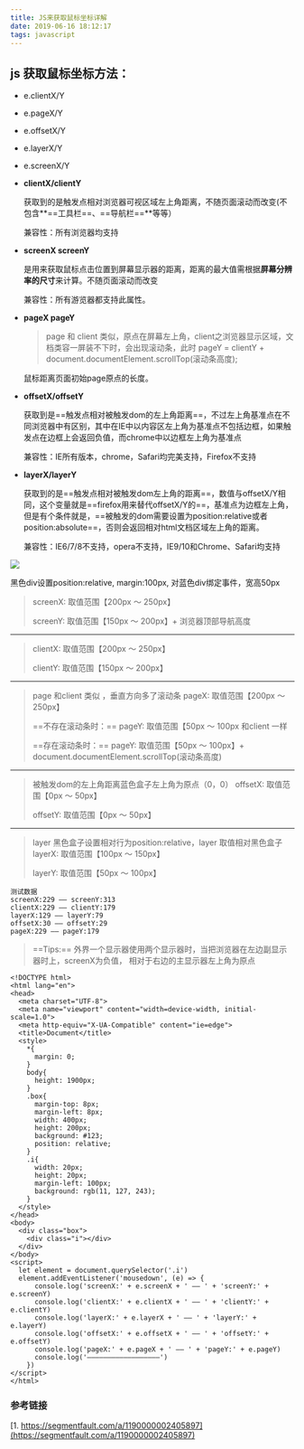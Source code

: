```yaml
---
title: JS来获取鼠标坐标详解
date: 2019-06-16 18:12:17
tags: javascript
---
```

## js 获取鼠标坐标方法：

- e.clientX/Y
- e.pageX/Y
- e.offsetX/Y
- e.layerX/Y
- e.screenX/Y

- **clientX/clientY**

    获取到的是触发点相对浏览器可视区域左上角距离，不随页面滚动而改变(不包含**==工具栏==、==导航栏==**等等）

    兼容性：所有浏览器均支持

- **screenX screenY**

    是用来获取鼠标点击位置到屏幕显示器的距离，距离的最大值需根据**屏幕分辨率的尺寸**来计算。不随页面滚动而改变

    兼容性：所有游览器都支持此属性。

- **pageX pageY**
    > page 和 client 类似，原点在屏幕左上角，client之浏览器显示区域，文档类容一屏装不下时，会出现滚动条，此时
    pageY = clientY + document.documentElement.scrollTop(滚动条高度);

    鼠标距离页面初始page原点的长度。

- **offsetX/offsetY**

    获取到是==触发点相对被触发dom的左上角距离==，不过左上角基准点在不同浏览器中有区别，其中在IE中以内容区左上角为基准点不包括边框，如果触发点在边框上会返回负值，而chrome中以边框左上角为基准点

    兼容性：IE所有版本，chrome，Safari均完美支持，Firefox不支持

- **layerX/layerY**

    获取到的是==触发点相对被触发dom左上角的距离==，数值与offsetX/Y相同，这个变量就是==firefox用来替代offsetX/Y的==，基准点为边框左上角，但是有个条件就是，==被触发的dom需要设置为position:relative或者position:absolute==，否则会返回相对html文档区域左上角的距离。

    兼容性：IE6/7/8不支持，opera不支持，IE9/10和Chrome、Safari均支持

![](https://note.youdao.com/yws/public/resource/80719707d48b241ad1ae34ab7e29ff67/xmlnote/A216DC35B5CB4E709DBC0CEF57931594/2354)

黑色div设置position:relative, margin:100px,
对蓝色div绑定事件，宽高50px
> screenX: 取值范围【200px ～ 250px】
>
> screenY: 取值范围【150px ～ 200px】+ 浏览器顶部导航高度
---
> clientX: 取值范围【200px ～ 250px】
>
> clientY: 取值范围【150px ～ 200px】
---
> page 和client 类似 ，垂直方向多了滚动条
> pageX: 取值范围【200px ～ 250px】
>
>==不存在滚动条时：== pageY: 取值范围【50px ～ 100px 和client 一样
>
> ==存在滚动条时：== pageY: 取值范围【50px ～ 100px】+ document.documentElement.scrollTop(滚动条高度)
---
> 被触发dom的左上角距离蓝色盒子左上角为原点（0，0）
> offsetX: 取值范围【0px ～ 50px】
>
> offsetY: 取值范围【0px ～ 50px】
---
> layer 黑色盒子设置相对行为position:relative，layer 取值相对黑色盒子
> layerX: 取值范围【100px ～ 150px】
>
> layerY: 取值范围【50px ～ 100px】



```
测试数据
screenX:229 —— screenY:313
clientX:229 —— clientY:179
layerX:129 —— layerY:79
offsetX:30 —— offsetY:29
pageX:229 —— pageY:179
```
> ==Tips:== 外界一个显示器使用两个显示器时，当把浏览器在左边副显示器时上，screenX为负值， 相对于右边的主显示器左上角为原点
```
<!DOCTYPE html>
<html lang="en">
<head>
  <meta charset="UTF-8">
  <meta name="viewport" content="width=device-width, initial-scale=1.0">
  <meta http-equiv="X-UA-Compatible" content="ie=edge">
  <title>Document</title>
  <style>
    *{
      margin: 0;
    }
    body{
      height: 1900px;
    }
    .box{
      margin-top: 8px;
      margin-left: 8px;
      width: 400px;
      height: 200px;
      background: #123;
      position: relative;
    }
    .i{
      width: 20px;
      height: 20px;
      margin-left: 100px;
      background: rgb(11, 127, 243);
    }
  </style>
</head>
<body>
  <div class="box">
    <div class="i"></div>
  </div>
</body>
<script>
  let element = document.querySelector('.i')
  element.addEventListener('mousedown', (e) => {
      console.log('screenX:' + e.screenX + ' —— ' + 'screenY:' + e.screenY)
      console.log('clientX:' + e.clientX + ' —— ' + 'clientY:' + e.clientY)
      console.log('layerX:' + e.layerX + ' —— ' + 'layerY:' + e.layerY)
      console.log('offsetX:' + e.offsetX + ' —— ' + 'offsetY:' + e.offsetY)
      console.log('pageX:' + e.pageX + ' —— ' + 'pageY:' + e.pageY)
      console.log('——————————————————')
    })
</script>
</html>
```
### 参考链接
[1. https://segmentfault.com/a/1190000002405897](https://segmentfault.com/a/1190000002405897)
